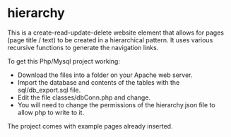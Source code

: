 # hierarchy

This is a create-read-update-delete website element that allows for pages (page title / text) to be created in a hierarchical pattern. It uses various recursive functions to generate the navigation links.

To get this Php/Mysql project working:

  - Download the files into a folder on your Apache web server.
  - Import the database and contents of the tables with the sql/db_export.sql file.
  - Edit the file classes/dbConn.php and change.
  - You will need to change the permissions of the hierarchy.json file to allow php to write to it.

 The project comes with example pages already inserted. 
